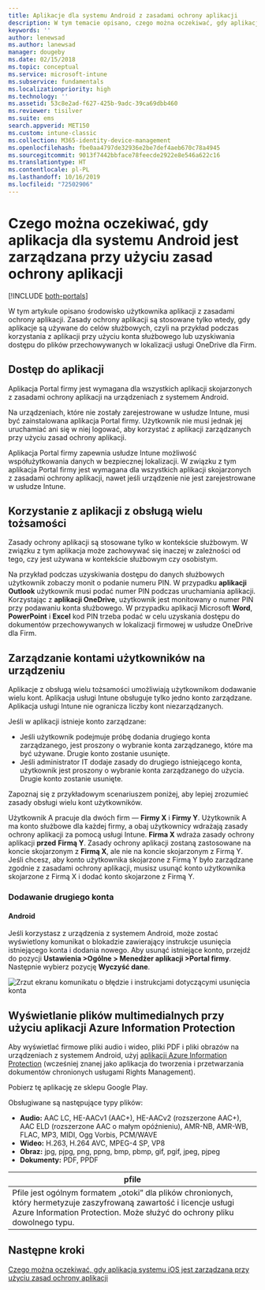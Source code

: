 ```yaml
---
title: Aplikacje dla systemu Android z zasadami ochrony aplikacji
description: W tym temacie opisano, czego można oczekiwać, gdy aplikacja jest zarządzana przy użyciu zasad ochrony aplikacji.
keywords: ''
author: lenewsad
ms.author: lanewsad
manager: dougeby
ms.date: 02/15/2018
ms.topic: conceptual
ms.service: microsoft-intune
ms.subservice: fundamentals
ms.localizationpriority: high
ms.technology: ''
ms.assetid: 53c8e2ad-f627-425b-9adc-39ca69dbb460
ms.reviewer: tisilver
ms.suite: ems
search.appverid: MET150
ms.custom: intune-classic
ms.collection: M365-identity-device-management
ms.openlocfilehash: fbe0aa4797de32936e2be7def4aeb670c78a4945
ms.sourcegitcommit: 9013f7442bbface78feecde2922e8e546a622c16
ms.translationtype: HT
ms.contentlocale: pl-PL
ms.lasthandoff: 10/16/2019
ms.locfileid: "72502906"
---
```

# <a name="what-to-expect-when-your-android-app-is-managed-by-app-protection-policies"></a>Czego można oczekiwać, gdy aplikacja dla systemu Android jest zarządzana przy użyciu zasad ochrony aplikacji

[!INCLUDE [both-portals](../../intune-classic/includes/note-for-both-portals.md)]

W tym artykule opisano środowisko użytkownika aplikacji z zasadami ochrony aplikacji. Zasady ochrony aplikacji są stosowane tylko wtedy, gdy aplikacje są używane do celów służbowych, czyli na przykład podczas korzystania z aplikacji przy użyciu konta służbowego lub uzyskiwania dostępu do plików przechowywanych w lokalizacji usługi OneDrive dla Firm.

## <a name="access-apps"></a>Dostęp do aplikacji

Aplikacja Portal firmy jest wymagana dla wszystkich aplikacji skojarzonych z zasadami ochrony aplikacji na urządzeniach z systemem Android.

Na urządzeniach, które nie zostały zarejestrowane w usłudze Intune, musi być zainstalowana aplikacja Portal firmy. Użytkownik nie musi jednak jej uruchamiać ani się w niej logować, aby korzystać z aplikacji zarządzanych przy użyciu zasad ochrony aplikacji.

Aplikacja Portal firmy zapewnia usłudze Intune możliwość współużytkowania danych w bezpiecznej lokalizacji. W związku z tym aplikacja Portal firmy jest wymagana dla wszystkich aplikacji skojarzonych z zasadami ochrony aplikacji, nawet jeśli urządzenie nie jest zarejestrowane w usłudze Intune.


## <a name="use-apps-with-multi-identity-support"></a>Korzystanie z aplikacji z obsługą wielu tożsamości

Zasady ochrony aplikacji są stosowane tylko w kontekście służbowym. W związku z tym aplikacja może zachowywać się inaczej w zależności od tego, czy jest używana w kontekście służbowym czy osobistym.

Na przykład podczas uzyskiwania dostępu do danych służbowych użytkownik zobaczy monit o podanie numeru PIN. W przypadku **aplikacji Outlook** użytkownik musi podać numer PIN podczas uruchamiania aplikacji. Korzystając z **aplikacji OneDrive**, użytkownik jest monitowany o numer PIN przy podawaniu konta służbowego. W przypadku aplikacji Microsoft **Word**, **PowerPoint** i **Excel** kod PIN trzeba podać w celu uzyskania dostępu do dokumentów przechowywanych w lokalizacji firmowej w usłudze OneDrive dla Firm.

## <a name="manage-user-accounts-on-the-device"></a>Zarządzanie kontami użytkowników na urządzeniu

Aplikacje z obsługą wielu tożsamości umożliwiają użytkownikom dodawanie wielu kont.  Aplikacja usługi Intune obsługuje tylko jedno konto zarządzane.  Aplikacja usługi Intune nie ogranicza liczby kont niezarządzanych.

Jeśli w aplikacji istnieje konto zarządzane:
* Jeśli użytkownik podejmuje próbę dodania drugiego konta zarządzanego, jest proszony o wybranie konta zarządzanego, które ma być używane.  Drugie konto zostanie usunięte.
* Jeśli administrator IT dodaje zasady do drugiego istniejącego konta, użytkownik jest proszony o wybranie konta zarządzanego do użycia.  Drugie konto zostanie usunięte.

Zapoznaj się z przykładowym scenariuszem poniżej, aby lepiej zrozumieć zasady obsługi wielu kont użytkowników.

Użytkownik A pracuje dla dwóch firm — **Firmy X** i **Firmy Y**. Użytkownik A ma konto służbowe dla każdej firmy, a obaj użytkownicy wdrażają zasady ochrony aplikacji za pomocą usługi Intune. **Firma X** wdraża zasady ochrony aplikacji **przed** **Firmą Y**. Zasady ochrony aplikacji zostaną zastosowane na koncie skojarzonym z **Firmą X**, ale nie na koncie skojarzonym z Firmą Y. Jeśli chcesz, aby konto użytkownika skojarzone z Firmą Y było zarządzane zgodnie z zasadami ochrony aplikacji, musisz usunąć konto użytkownika skojarzone z Firmą X i dodać konto skojarzone z Firmą Y.
### <a name="add-a-second-account"></a>Dodawanie drugiego konta
#### <a name="android"></a>Android
Jeśli korzystasz z urządzenia z systemem Android, może zostać wyświetlony komunikat o blokadzie zawierający instrukcje usunięcia istniejącego konta i dodania nowego.  Aby usunąć istniejące konto, przejdź do pozycji **Ustawienia &gt;Ogólne &gt; Menedżer aplikacji &gt;Portal firmy**. Następnie wybierz pozycję **Wyczyść dane**.

![Zrzut ekranu komunikatu o błędzie i instrukcjami dotyczącymi usunięcia konta](./media/end-user-mam-apps-android/Android_SwitchUser.png)

## <a name="view-media-files-with-the-azure-information-protection-app"></a>Wyświetlanie plików multimedialnych przy użyciu aplikacji Azure Information Protection
Aby wyświetlać firmowe pliki audio i wideo, pliki PDF i pliki obrazów na urządzeniach z systemem Android, użyj [aplikacji Azure Information Protection](https://play.google.com/store/apps/details?id=com.microsoft.ipviewer) (wcześniej znanej jako aplikacja do tworzenia i przetwarzania dokumentów chronionych usługami Rights Management).

Pobierz tę aplikację ze sklepu Google Play.  

Obsługiwane są następujące typy plików:

* **Audio:** AAC LC, HE-AACv1 (AAC+), HE-AACv2 (rozszerzone AAC+), AAC ELD (rozszerzone AAC o małym opóźnieniu), AMR-NB, AMR-WB, FLAC, MP3, MIDI, Ogg Vorbis, PCM/WAVE
* **Wideo:** H.263, H.264 AVC, MPEG-4 SP, VP8
* **Obraz:** jpg, pjpg, png, ppng, bmp, pbmp, gif, pgif, jpeg, pjpeg
* **Dokumenty:** PDF, PPDF


|**pfile**|
|----|
|Pfile jest ogólnym formatem „otoki” dla plików chronionych, który hermetyzuje zaszyfrowaną zawartość i licencje usługi Azure Information Protection. Może służyć do ochrony pliku dowolnego typu.|

## <a name="next-steps"></a>Następne kroki
[Czego można oczekiwać, gdy aplikacja systemu iOS jest zarządzana przy użyciu zasad ochrony aplikacji](end-user-mam-apps-ios.md)
